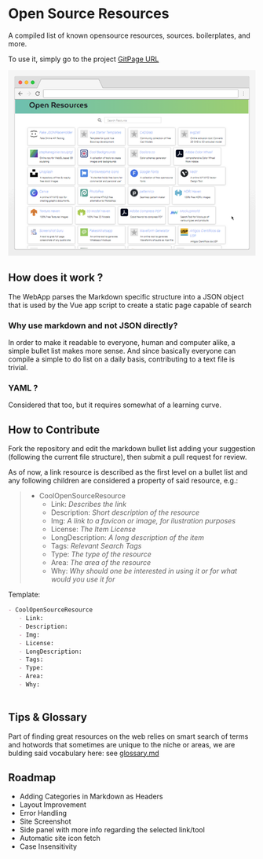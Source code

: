 # Open Source Resources

A compiled list of known opensource resources, sources. boilerplates, and more.

To use it, simply go to the project [GitPage URL](https://thethales.github.io/OpenResources/)


![Screenshot of the project homepage on its early stages](docs/screenshots/home.png)

## How does it work ?

The WebApp parses the Markdown specific structure into a JSON object that is used by the Vue app script to create a static page capable of search

### Why use markdown and not JSON directly?

In order to make it readable to everyone, human and computer alike, a simple bullet list makes more sense. And since basically everyone can compile a simple to do list on a daily basis, contributing to a text file is trivial.

### YAML ?

Considered that too, but it requires somewhat of a learning curve.

## How to Contribute

Fork the repository and edit the markdown bullet list adding your suggestion (following the current file structure), then submit a pull request for review.

As of now, a link resource is described as the first level on a bullet list and any following children are considered a property of said resource, e.g.:
> - CoolOpenSourceResource
>   - Link: _Describes the link_
>   - Description: _Short description of the resource_
>   - Img: _A link to a favicon or image, for ilustration purposes_
>   - License: _The Item License_
>   - LongDescription: _A long description of the item_
>   - Tags: _Relevant Search Tags_
>   - Type: _The type of the resource_
>   - Area: _The area of the resource_
>   - Why: _Why should one be interested in using it or for what would you use it for_

Template:

```markdown
- CoolOpenSourceResource
   - Link:
   - Description: 
   - Img:
   - License: 
   - LongDescription: 
   - Tags:
   - Type: 
   - Area: 
   - Why: 
 
```

## Tips &  Glossary

Part  of finding great resources on the web relies on smart search of terms and hotwords that sometimes are unique to the niche or areas, we are bulding said vocabulary here: see [glossary.md](glossary.md)

## Roadmap

- Adding Categories in Markdown as Headers
- Layout Improvement
- Error Handling
- Site Screenshot
- Side panel with more info regarding the selected link/tool
- Automatic site icon fetch
- Case Insensitivity
